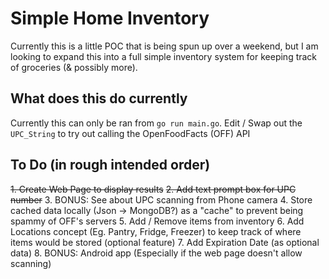 # Simple Home Inventory

Currently this is a little POC that is being spun up over a weekend, but I am looking to expand this into a full simple inventory system for keeping track of groceries (& possibly more).

## What does this do currently

Currently this can only be ran from `go run main.go`. Edit / Swap out the `UPC_String` to try out calling the OpenFoodFacts (OFF) API

## To Do (in rough intended order)
~~1. Create Web Page to display results~~
~~2. Add text prompt box for UPC number~~
3. BONUS: See about UPC scanning from Phone camera
4. Store cached data locally (Json -> MongoDB?) as a "cache" to prevent being spammy of OFF's servers
5. Add / Remove items from inventory
6. Add Locations concept (Eg. Pantry, Fridge, Freezer) to keep track of where items would be stored (optional feature)
7. Add Expiration Date (as optional data)
8. BONUS: Android app (Especially if the web page doesn't allow scanning)
